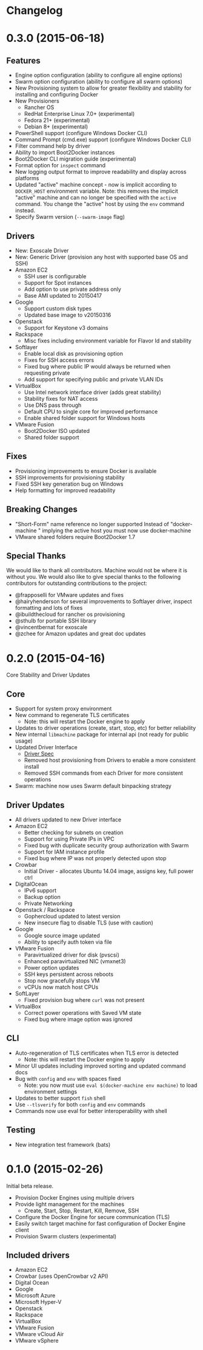 Changelog
==========

# 0.3.0 (2015-06-18)

## Features
- Engine option configuration (ability to configure all engine options)
- Swarm option configuration (ability to configure all swarm options)
- New Provisioning system to allow for greater flexibility and stability for installing and configuring Docker
- New Provisioners
  - Rancher OS
  - RedHat Enterprise Linux 7.0+ (experimental)
  - Fedora 21+ (experimental)
  - Debian 8+ (experimental)
- PowerShell support (configure Windows Docker CLI)
- Command Prompt (cmd.exe) support (configure Windows Docker CLI)
- Filter command help by driver
- Ability to import Boot2Docker instances
- Boot2Docker CLI migration guide (experimental)
- Format option for `inspect` command
- New logging output format to improve readability and display across platforms 
- Updated "active" machine concept - now is implicit according to `DOCKER_HOST` environment variable.  Note: this removes the implicit "active" machine and can no longer be specified with the `active` command.  You change the "active" host by using the `env` command instead.
- Specify Swarm version (`--swarm-image` flag)

## Drivers
- New: Exoscale Driver
- New: Generic Driver (provision any host with supported base OS and SSH)
- Amazon EC2
  - SSH user is configurable
  - Support for Spot instances
  - Add option to use private address only
  - Base AMI updated to 20150417
- Google
  - Support custom disk types
  - Updated base image to v20150316
- Openstack
  - Support for Keystone v3 domains
- Rackspace
  - Misc fixes including environment variable for Flavor Id and stability
- Softlayer
  - Enable local disk as provisioning option
  - Fixes for SSH access errors
  - Fixed bug where public IP would always be returned when requesting private
  - Add support for specifying public and private VLAN IDs
- VirtualBox
  - Use Intel network interface driver (adds great stability)
  - Stability fixes for NAT access
  - Use DNS pass through
  - Default CPU to single core for improved performance
  - Enable shared folder support for Windows hosts
- VMware Fusion
  - Boot2Docker ISO updated
  - Shared folder support

## Fixes
- Provisioning improvements to ensure Docker is available
- SSH improvements for provisioning stability
- Fixed SSH key generation bug on Windows
- Help formatting for improved readability

## Breaking Changes
- "Short-Form" name reference no longer supported Instead of "docker-machine " implying the active host you must now use docker-machine
- VMware shared folders require Boot2Docker 1.7

## Special Thanks                                                                        
We would like to thank all contributors.  Machine would not be where it is
without you.  We would also like to give special thanks to the following
contributors for outstanding contributions to the project:

- @frapposelli for VMware updates and fixes
- @hairyhenderson for several improvements to Softlayer driver, inspect formatting and lots of fixes
- @ibuildthecloud for rancher os provisioning
- @sthulb for portable SSH library                                              
- @vincentbernat for exoscale                                                   
- @zchee for Amazon updates and great doc updates

# 0.2.0 (2015-04-16)

Core Stability and Driver Updates

## Core

- Support for system proxy environment
- New command to regenerate TLS certificates
  - Note: this will restart the Docker engine to apply
- Updates to driver operations (create, start, stop, etc) for better reliability
- New internal `libmachine` package for internal api (not ready for public usage)
- Updated Driver Interface
  - [Driver Spec](https://github.com/docker/machine/blob/master/docs/DRIVER_SPEC.md)
  - Removed host provisioning from Drivers to enable a more consistent install
  - Removed SSH commands from each Driver for more consistent operations
- Swarm: machine now uses Swarm default binpacking strategy

## Driver Updates

- All drivers updated to new Driver interface
- Amazon EC2
  - Better checking for subnets on creation
  - Support for using Private IPs in VPC
  - Fixed bug with duplicate security group authorization with Swarm
  - Support for IAM instance profile
  - Fixed bug where IP was not properly detected upon stop
- Crowbar
  - Initial Driver - allocates Ubuntu 14.04 image, assigns key, full power ctrl
- DigitalOcean
  - IPv6 support
  - Backup option
  - Private Networking
- Openstack / Rackspace
  - Gophercloud updated to latest version
  - New insecure flag to disable TLS (use with caution)
- Google
  - Google source image updated
  - Ability to specify auth token via file
- VMware Fusion
  - Paravirtualized driver for disk (pvscsi)
  - Enhanced paravirtualized NIC (vmxnet3)
  - Power option updates
  - SSH keys persistent across reboots
  - Stop now gracefully stops VM
  - vCPUs now match host CPUs
- SoftLayer
  - Fixed provision bug where `curl` was not present
- VirtualBox
  - Correct power operations with Saved VM state
  - Fixed bug where image option was ignored

## CLI

- Auto-regeneration of TLS certificates when TLS error is detected
  - Note: this will restart the Docker engine to apply
- Minor UI updates including improved sorting and updated command docs
- Bug with `config` and `env` with spaces fixed
  - Note: you now must use `eval $(docker-machine env machine)` to load environment settings
- Updates to better support `fish` shell
- Use `--tlsverify` for both `config` and `env` commands
- Commands now use eval for better interoperability with shell

## Testing
- New integration test framework (bats)


# 0.1.0 (2015-02-26)

Initial beta release.

- Provision Docker Engines using multiple drivers
- Provide light management for the machines
  - Create, Start, Stop, Restart, Kill, Remove, SSH
- Configure the Docker Engine for secure communication (TLS)
- Easily switch target machine for fast configuration of Docker Engine client
- Provision Swarm clusters (experimental)

## Included drivers

- Amazon EC2
- Crowbar (uses OpenCrowbar v2 API)
- Digital Ocean
- Google
- Microsoft Azure
- Microsoft Hyper-V
- Openstack
- Rackspace
- VirtualBox
- VMware Fusion
- VMware vCloud Air
- VMware vSphere

